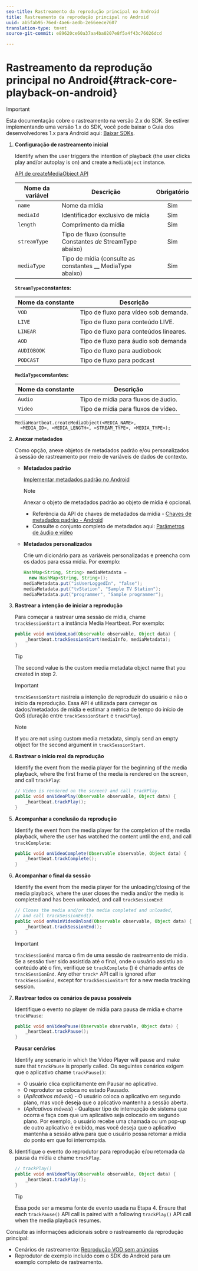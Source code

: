 ```yaml
---
seo-title: Rastreamento da reprodução principal no Android
title: Rastreamento da reprodução principal no Android
uuid: ab5fab95-76ed-4ae6-aedb-2e66eece7607
translation-type: tm+mt
source-git-commit: e89620ce60a37aa4ba0207e8f5a4f43c76026dcd

---
```



# Rastreamento da reprodução principal no Android{#track-core-playback-on-android}

>[!IMPORTANT]
>Esta documentação cobre o rastreamento na versão 2.x do SDK. Se estiver implementando uma versão 1.x do SDK, você pode baixar o Guia dos desenvolvedores 1.x para Android aqui: [Baixar SDKs](/help/sdk-implement/download-sdks.md).

1. **Configuração de rastreamento inicial**

   Identify when the user triggers the intention of playback (the user clicks play and/or autoplay is on) and create a `MediaObject` instance.

   [API de createMediaObject API](https://adobe-marketing-cloud.github.io/media-sdks/reference/android/com/adobe/primetime/va/simple/MediaHeartbeat.html#createMediaObject-java.lang.String-java.lang.String-java.lang.Double-java.lang.String-com.adobe.primetime.va.simple.MediaHeartbeat.MediaType-)

   | Nome da variável | Descrição | Obrigatório |
   | --- | --- | :---: |
   | `name` | Nome da mídia | Sim |
   | `mediaId` | Identificador exclusivo de mídia | Sim |
   | `length` | Comprimento da mídia | Sim |
   | `streamType` | Tipo de fluxo (consulte Constantes _de_ StreamType abaixo) | Sim |
   | `mediaType` | Tipo de mídia (consulte as constantes __ MediaType abaixo) | Sim |

   **`StreamType`constantes:**

   | Nome da constante | Descrição |
   |---|---|
   | `VOD` | Tipo de fluxo para vídeo sob demanda. |
   | `LIVE` | Tipo de fluxo para conteúdo LIVE. |
   | `LINEAR` | Tipo de fluxo para conteúdos lineares. |
   | `AOD` | Tipo de fluxo para áudio sob demanda |
   | `AUDIOBOOK` | Tipo de fluxo para audiobook |
   | `PODCAST` | Tipo de fluxo para podcast |

   **`MediaType`constantes:**

   | Nome da constante | Descrição |
   |---|---|
   | `Audio` | Tipo de mídia para fluxos de áudio. |
   | `Video` | Tipo de mídia para fluxos de vídeo. |

   ```
   MediaHeartbeat.createMediaObject(<MEDIA_NAME>,  
     <MEDIA_ID>, <MEDIA_LENGTH>, <STREAM_TYPE>, <MEDIA_TYPE>);
   ```

1. **Anexar metadados**

   Como opção, anexe objetos de metadados padrão e/ou personalizados à sessão de rastreamento por meio de variáveis de dados de contexto.

   * **Metadados padrão**

      [Implementar metadados padrão no Android](/help/sdk-implement/track-av-playback/impl-std-metadata/impl-std-metadata-android.md)

      >[!NOTE]
      >
      >Anexar o objeto de metadados padrão ao objeto de mídia é opcional.

      * Referência da API de chaves de metadados da mídia - [Chaves de metadados padrão - Android](https://adobe-marketing-cloud.github.io/media-sdks/reference/android/com/adobe/primetime/va/simple/MediaHeartbeat.VideoMetadataKeys.html)
      * Consulte o conjunto completo de metadados aqui: [Parâmetros de áudio e vídeo](/help/metrics-and-metadata/audio-video-parameters.md)
   * **Metadados personalizados**

      Crie um dicionário para as variáveis personalizadas e preencha com os dados para essa mídia. Por exemplo:

      ```java
      HashMap<String, String> mediaMetadata =  
        new HashMap<String, String>(); 
      mediaMetadata.put("isUserLoggedIn", "false"); 
      mediaMetadata.put("tvStation", "Sample TV Station"); 
      mediaMetadata.put("programmer", "Sample programmer");
      ```


1. **Rastrear a intenção de iniciar a reprodução**

   Para começar a rastrear uma sessão de mídia, chame `trackSessionStart` a instância Media Heartbeat. Por exemplo:

   ```java
   public void onVideoLoad(Observable observable, Object data) {  
       _heartbeat.trackSessionStart(mediaInfo, mediaMetadata); 
   }
   ```

   >[!TIP]
   >
   >The second value is the custom media metadata object name that you created in step 2.

   >[!IMPORTANT]
   >
   >`trackSessionStart` rastreia a intenção de reproduzir do usuário e não o início da reprodução. Essa API é utilizada para carregar os dados/metadados de mídia e estimar a métrica de tempo do início de QoS (duração entre `trackSessionStart` e `trackPlay`).

   >[!NOTE]
   >
   >If you are not using custom media metadata, simply send an empty object for the second argument in `trackSessionStart`.

1. **Rastrear o início real da reprodução**

   Identify the event from the media player for the beginning of the media playback, where the first frame of the media is rendered on the screen, and call `trackPlay`:

   ```java
   // Video is rendered on the screen) and call trackPlay.  
   public void onVideoPlay(Observable observable, Object data) { 
       _heartbeat.trackPlay(); 
   }
   ```

1. **Acompanhar a conclusão da reprodução**

   Identify the event from the media player for the completion of the media playback, where the user has watched the content until the end, and call `trackComplete`:

   ```java
   public void onVideoComplete(Observable observable, Object data) { 
       _heartbeat.trackComplete(); 
   }
   ```

1. **Acompanhar o final da sessão**

   Identify the event from the media player for the unloading/closing of the media playback, where the user closes the media and/or the media is completed and has been unloaded, and call `trackSessionEnd`:

   ```java
   // Closes the media and/or the media completed and unloaded,  
   // and call trackSessionEnd().  
   public void onMainVideoUnload(Observable observable, Object data) {  
       _heartbeat.trackSessionEnd(); 
   }
   ```

   >[!IMPORTANT]
   >
   >`trackSessionEnd` marca o fim de uma sessão de rastreamento de mídia. Se a sessão tiver sido assistida até o final, onde o usuário assistiu ao conteúdo até o fim, verifique se `trackComplete` () é chamado antes de `trackSessionEnd`. Any other `track*` API call is ignored after `trackSessionEnd`, except for `trackSessionStart` for a new media tracking session.

1. **Rastrear todos os cenários de pausa possíveis**

   Identifique o evento no player de mídia para pausa de mídia e chame `trackPause`:

   ```java
   public void onVideoPause(Observable observable, Object data) {  
       _heartbeat.trackPause(); 
   }
   ```

   **Pausar cenários**

   Identify any scenario in which the Video Player will pause and make sure that `trackPause` is properly called. Os seguintes cenários exigem que o aplicativo chame `trackPause()`:

   * O usuário clica explicitamente em Pausar no aplicativo.
   * O reprodutor se coloca no estado Pausado.
   * (*Aplicativos móveis*) - O usuário coloca o aplicativo em segundo plano, mas você deseja que o aplicativo mantenha a sessão aberta.
   * (*Aplicativos móveis*) - Qualquer tipo de interrupção de sistema que ocorra e faça com que um aplicativo seja colocado em segundo plano. Por exemplo, o usuário recebe uma chamada ou um pop-up de outro aplicativo é exibido, mas você deseja que o aplicativo mantenha a sessão ativa para que o usuário possa retomar a mídia do ponto em que foi interrompida.

1. Identifique o evento do reprodutor para reprodução e/ou retomada da pausa da mídia e chame `trackPlay`.

   ```java
   // trackPlay() 
   public void onVideoPlay(Observable observable, Object data) {  
       _heartbeat.trackPlay(); 
   }
   ```

   >[!TIP]
   >
   >Essa pode ser a mesma fonte de evento usada na Etapa 4. Ensure that each `trackPause()` API call is paired with a following `trackPlay()` API call when the media playback resumes.

Consulte as informações adicionais sobre o rastreamento da reprodução principal:

* Cenários de rastreamento: [Reprodução VOD sem anúncios](/help/sdk-implement/tracking-scenarios/vod-no-intrs-details.md)
* Reprodutor de exemplo incluído com o SDK do Android para um exemplo completo de rastreamento.

